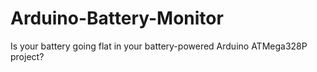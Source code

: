 # Arduino-Battery-Monitor
Is your battery going flat in your battery-powered Arduino ATMega328P project?
